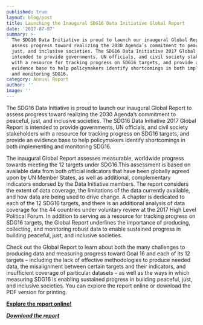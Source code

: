 ```yaml
---
published: true
layout: blog/post
title: Launching the Inaugural SDG16 Data Initiative Global Report
date: '2017-07-07'
summary: >-
  The SDG16 Data Initiative is proud to launch our inaugural Global Report to
  assess progress toward realizing the 2030 Agenda’s commitment to peaceful,
  just, and inclusive societies. The SDG16 Data Initiative 2017 Global Report is
  intended to provide governments, UN officials, and civil society stakeholders
  with a resource for tracking progress on SDG16 targets, and provide an
  evidence base to help policymakers identify shortcomings in both implementing
  and monitoring SDG16.
category: Annual Report
author: ''
image: ''
---
```

The SDG16 Data Initiative is proud to launch our inaugural Global Report to assess progress toward realizing the 2030 Agenda’s commitment to peaceful, just, and inclusive societies. The SDG16 Data Initiative 2017 Global Report is intended to provide governments, UN officials, and civil society stakeholders with a resource for tracking progress on SDG16 targets, and provide an evidence base to help policymakers identify shortcomings in both implementing and monitoring SDG16. 

The inaugural Global Report assesses measurable, worldwide progress towards meeting the 12 targets under SDG16.This assessment is based on available data from both official indicators that have been globally agreed upon by UN Member States, as well as additional, complementary indicators endorsed by the Data Initiative members. The report considers the extent of data coverage, the limitations of the data currently available, and how data are being used to drive change. A chapter is dedicated to each of the 12 SDG16 targets, and there is an additional analysis of data coverage for the 44 countries under voluntary review at the 2017 High Level Political Forum. In addition to serving as a resource for tracking progress on SDG16 targets, the Global Report underlines the importance of producing, collecting, and monitoring robust data to enable sustained progress in building peaceful, just, and inclusive societies.

Check out the Global Report to learn about both the many challenges to producing data and measuring progress toward Goal 16 and each of its 12 targets – including the lack of effective methodologies to produce needed data, the misalignment between certain targets and their indicators, and insufficient coverage of particular datasets – as well as the ways in which measuring SDG16 is enabling sustained progress in building peaceful, just, and inclusive societies. You can explore the report online or download the PDF version for printing.

**[Explore the report online!](http://sdg16report.org/)**

**_[Download the report](https://drive.google.com/uc?export=download&id=0B39Nx8qx75auQjE1RTBZNVJmZHM)_**


